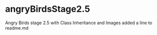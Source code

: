 # angryBirdsStage2.5
Angry Birds stage 2.5 with Class Inheritance and Images
added a line to readme.md
